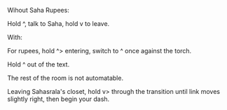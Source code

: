 Wihout Saha Rupees:

Hold ^, talk to Saha, hold v to leave.

With:

For rupees, hold ^> entering, switch to ^ once against the torch.

Hold ^ out of the text.

The rest of the room is not automatable.

Leaving Sahasrala's closet, hold v> through the transition until link moves slightly right, then begin your dash.
